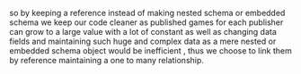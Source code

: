 so by keeping a reference instead of making nested schema or embedded schema we keep our code cleaner as published games for each publisher can grow to a large value with a lot of constant as well as changing data fields and maintaining such huge and complex data as a mere nested or embedded schema object would be inefficient , thus we choose to link them by reference maintaining a one to many relationship.